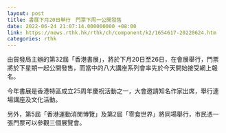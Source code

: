 ```yaml
---
layout: post
title: 書展下月20日舉行　門票下周一公開發售
date: 2022-06-24 21:07:14.000000000 +08:00
link: https://news.rthk.hk/rthk/ch/component/k2/1654617-20220624.htm
categories: rthk
---
```


由貿發局主辦的第32屆「香港書展」，將於下月20日至26日，在會展舉行，門票將於下星期一起公開發售，而當中的八大講座系列會率先於今天開始接受網上報名。

今年書展是香港特區成立25周年慶祝活動之一，大會邀請知名作家出席，舉行連場講座及文化活動。

另外，第5屆「香港運動消閒博覽」及第2屆「零食世界」將同場舉行，市民憑一張門票可以參觀三個展覽會。
